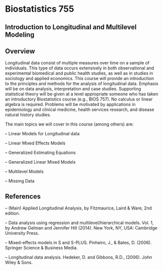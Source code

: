 # Biostatistics 755
## Introduction to Longitudinal and Multilevel Modeling


## Overview

Longitudinal data consist of multiple measures over time on a sample of individuals. This type of data occurs extensively in both observational and experimental biomedical and public health studies, as well as in studies in sociology and applied economics. This course will provide an introduction to the principles and methods for the analysis of longitudinal data. Emphasis will be on data analysis, interpretation and case studies. Supporting statistical theory will be given at a level appropriate someone who has taken an introductory Biostatistics course (e.g., BIOS 757).  No calculus or linear algebra is required.  Problems will be motivated by applications in epidemiology and clinical medicine, health services research, and disease natural history studies.   

The main topics we will cover in this course (among others) are:

– Linear Models for Longitudinal data

– Linear Mixed Effects Models

– Generalized Estimating Equations

– Generalized Linear Mixed Models

– Multilevel Models

– Missing Data


## References

– (Main) Applied Longitudinal Analysis, by Fitzmaurice, Laird & Ware, 2nd edition. 

– Data analysis using regression and multilevel/hierarchical models. Vol. 1, by Andrew Gelman and Jennifer Hill (2014). New York, NY, USA: Cambridge University Press. 

– Mixed-effects models in S and S-PLUS. Pinheiro, J., & Bates, D. (2006). Springer Science & Business Media.

– Longitudinal data analysis. Hedeker, D. and Gibbons, R.D., (2006).  John Wiley & Sons. 

